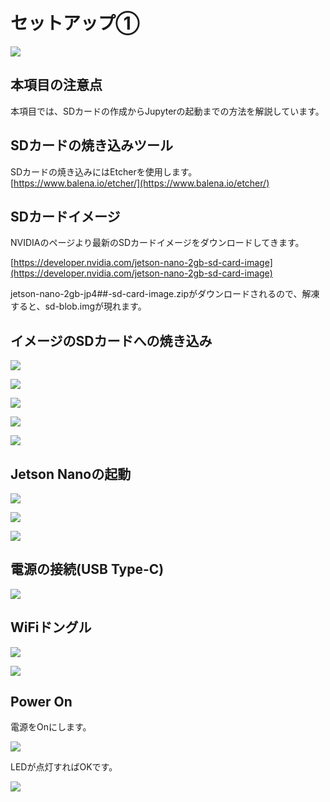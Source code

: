 # セットアップ①

![](./img/ai03.jpg)

## 本項目の注意点

本項目では、SDカードの作成からJupyterの起動までの方法を解説しています。

## SDカードの焼き込みツール

SDカードの焼き込みにはEtcherを使用します。
[https://www.balena.io/etcher/](https://www.balena.io/etcher/)

## SDカードイメージ

NVIDIAのページより最新のSDカードイメージをダウンロードしてきます。

[https://developer.nvidia.com/jetson-nano-2gb-sd-card-image](https://developer.nvidia.com/jetson-nano-2gb-sd-card-image)

jetson-nano-2gb-jp4##-sd-card-image.zipがダウンロードされるので、解凍すると、sd-blob.imgが現れます。

## イメージのSDカードへの焼き込み

![](./img/et01.jpg)

![](./img/et02.jpg)

![](./img/et03.jpg)

![](./img/et04.jpg)

![](./img/et05.jpg)

## Jetson Nanoの起動

![](./img/sd01.jpg)

![](./img/sd02.jpg)

![](./img/sd03.jpg)

## 電源の接続(USB Type-C)

![](./img/power01.jpg)

## WiFiドングル

![](./img/wifi01.jpg)

![](./img/wifi02.jpg)

## Power On

電源をOnにします。

![](./img/on01.jpg)

LEDが点灯すればOKです。

![](./img/on02.jpg)



